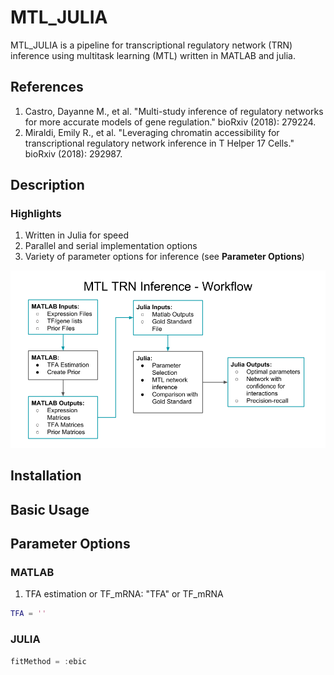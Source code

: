 # MTL_JULIA
MTL_JULIA is a pipeline for transcriptional regulatory network (TRN) inference using multitask learning (MTL) written in MATLAB and julia. 

## References 
1. Castro, Dayanne M., et al. "Multi-study inference of regulatory networks for more accurate models of gene regulation." bioRxiv (2018): 279224.
2. Miraldi, Emily R., et al. "Leveraging chromatin accessibility for transcriptional regulatory network inference in T Helper 17 Cells." bioRxiv (2018): 292987.

## Description
### Highlights
1. Written in Julia for speed
2. Parallel and serial implementation options
3. Variety of parameter options for inference (see **Parameter Options**)

![](/images/MTL_TRN_Inference_Workflow.png)

## Installation 

## Basic Usage

## Parameter Options 
### MATLAB
1. TFA estimation or TF_mRNA: "TFA" or TF_mRNA
```MATLAB 
TFA = ''
``` 
### JULIA
```julia
fitMethod = :ebic
```
